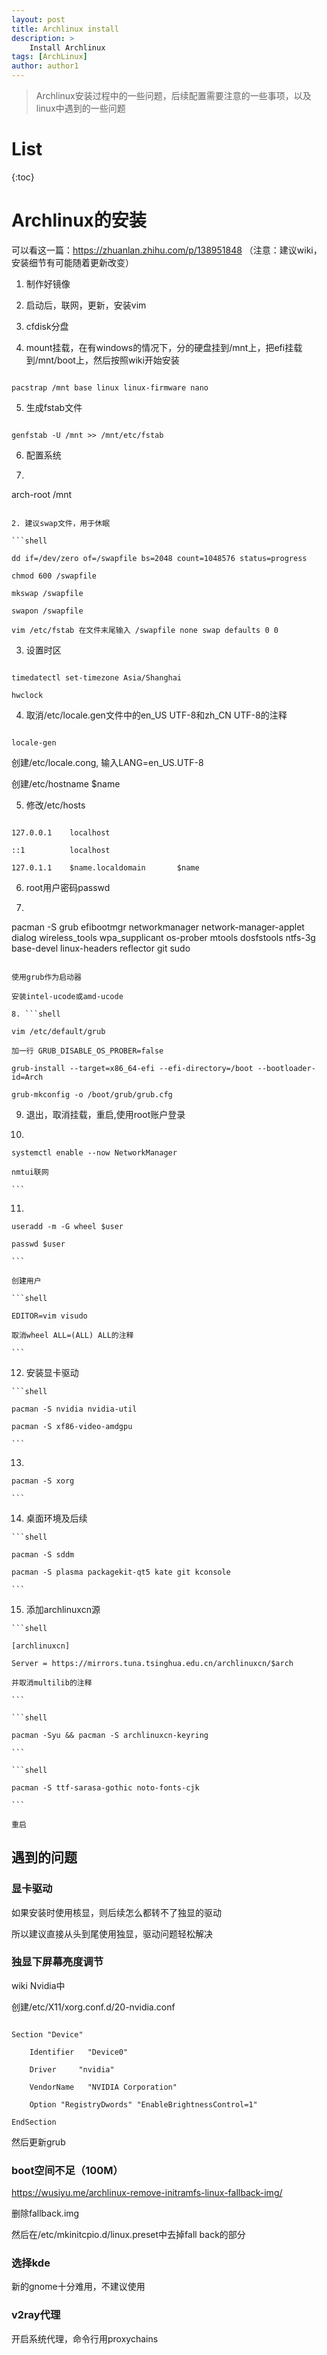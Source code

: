 ```yaml
---
layout: post
title: Archlinux install
description: >
    Install Archlinux
tags: [ArchLinux]
author: author1
---
```




> Archlinux安装过程中的一些问题，后续配置需要注意的一些事项，以及linux中遇到的一些问题

# List
{:toc}

# Archlinux的安装

可以看这一篇：https://zhuanlan.zhihu.com/p/138951848 （注意：建议wiki，安装细节有可能随着更新改变）

1. 制作好镜像

2. 启动后，联网，更新，安装vim

3. cfdisk分盘

4. mount挂载，在有windows的情况下，分的硬盘挂到/mnt上，把efi挂载到/mnt/boot上，然后按照wiki开始安装

  ```shell

  pacstrap /mnt base linux linux-firmware nano

  ```

  

5. 生成fstab文件

  ```shell

  genfstab -U /mnt >> /mnt/etc/fstab

  ```

6. 配置系统

  1. ```shell

   arch-root /mnt

   ```

  2. 建议swap文件，用于休眠

   ```shell

   dd if=/dev/zero of=/swapfile bs=2048 count=1048576 status=progress

   chmod 600 /swapfile

   mkswap /swapfile

   swapon /swapfile

   vim /etc/fstab 在文件末尾输入 /swapfile none swap defaults 0 0

   ```

  3. 设置时区

   ```shell

   timedatectl set-timezone Asia/Shanghai

   hwclock

   ```

  4. 取消/etc/locale.gen文件中的en_US UTF-8和zh_CN UTF-8的注释

   ```shell

   locale-gen

   ```

   创建/etc/locale.cong, 输入LANG=en_US.UTF-8

   创建/etc/hostname  $name

  5. 修改/etc/hosts

   ```shell

   127.0.0.1	localhost

   ::1			localhost

   127.0.1.1	$name.localdomain		$name

   ```

  6. root用户密码passwd

  7. ```shell

   pacman -S grub efibootmgr networkmanager network-manager-applet dialog wireless_tools wpa_supplicant os-prober mtools dosfstools ntfs-3g base-devel linux-headers reflector git sudo

   ```

   使用grub作为启动器

   安装intel-ucode或amd-ucode

  8. ```shell

   vim /etc/default/grub

   加一行 GRUB_DISABLE_OS_PROBER=false

   grub-install --target=x86_64-efi --efi-directory=/boot --bootloader-id=Arch

   grub-mkconfig -o /boot/grub/grub.cfg

   ```

  9. 退出，取消挂载，重启,使用root账户登录

  10. ```shell

    systemctl enable --now NetworkManager

    nmtui联网

    ```

  11. ```shell

    useradd -m -G wheel $user

    passwd $user

    ```

    创建用户

    ```shell

    EDITOR=vim visudo

    取消wheel ALL=(ALL) ALL的注释

    ```

  12. 安装显卡驱动

    ```shell

    pacman -S nvidia nvidia-util

    pacman -S xf86-video-amdgpu

    ```

  13. ```shell

    pacman -S xorg

    ```

  14. 桌面环境及后续

    ```shell

    pacman -S sddm

    pacman -S plasma packagekit-qt5 kate git kconsole

    ```

  15. 添加archlinuxcn源

    ```shell

    [archlinuxcn]

    Server = https://mirrors.tuna.tsinghua.edu.cn/archlinuxcn/$arch

    并取消multilib的注释

    ```

    ```shell

    pacman -Syu && pacman -S archlinuxcn-keyring

    ```

    ```shell

    pacman -S ttf-sarasa-gothic noto-fonts-cjk

    ```

    重启

## 遇到的问题

### 显卡驱动

如果安装时使用核显，则后续怎么都转不了独显的驱动

所以建议直接从头到尾使用独显，驱动问题轻松解决

### 独显下屏幕亮度调节

wiki Nvidia中

创建/etc/X11/xorg.conf.d/20-nvidia.conf 

```

Section "Device"

    Identifier   "Device0"

    Driver     "nvidia"

    VendorName   "NVIDIA Corporation"

    Option "RegistryDwords" "EnableBrightnessControl=1"

EndSection

```

然后更新grub

### boot空间不足（100M）

https://wusiyu.me/archlinux-remove-initramfs-linux-fallback-img/

删除fallback.img

然后在/etc/mkinitcpio.d/linux.preset中去掉fall back的部分

### 选择kde

新的gnome十分难用，不建议使用

### v2ray代理

开启系统代理，命令行用proxychains

